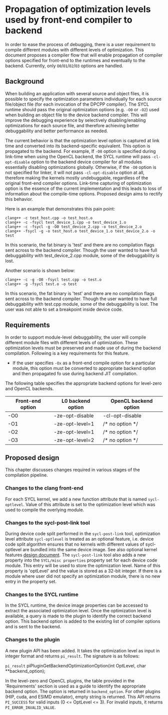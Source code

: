 # Propagation of optimization levels used by front-end compiler to backend

In order to ease the process of debugging, there is a user requirement to
compile different modules with different levels of optimization. This document
proposes a compiler flow that will enable propagation of compiler options
specified for front-end to the runtimes and eventually to the backend.
Currently, only `O0`/`O1`/`O2`/`O3` options are handled.

## Background

When building an application with several source and object files, it is
possible to specify the optimization parameters individually for each source
file/object file (for each invocation of the DPCPP compiler). The SYCL runtime
should pass the original optimization options (e.g. `-O0` or `-O2`) used when
building an object file to the device backend compiler. This will improve the
debugging experience by selectively disabling/enabling optimizations for each
source file, and therefore achieving better debuggability and better performance
as needed.

The current behavior is that the optimization level option is captured at link
time and converted into its backend-specific equivalent. This option is
propagated to the backend. For example, If `-O0` option is specified during
link-time when using the OpenCL backend, the SYCL runtime will pass
`-cl-opt-disable` option to the backend device compiler for all modules
essentially disabling optimizations globally. Otherwise, if the `-O0`
option is not specified for linker, it will not pass `-cl-opt-disable` option at
all, therefore making the kernels mostly undebuggable, regardless of the
original front-end compiler options. Link-time capturing of optimization option
is the essence of the current implementation and this leads to loss of 
information about the compile-time options. Proposed design aims to rectify this
behavior.

Here is an example that demonstrates this pain point:

```
clang++ -c test_host.cpp -o test_host.o
clang++ -c -fsycl test_device_1.cpp -o test_device_1.o
clang++ -c -fsycl -g -O0 test_device_2.cpp -o test_device_2.o
clang++ -fsycl -g -o test_host.o test_device_1.o test_device_2.o -o test
```

In this scenario, the fat binary is 'test' and there are no compilation flags
sent across to the backend compiler. Though the user wanted to have full
debuggability with test_device_2.cpp module, some of the debuggability is lost.

Another scenario is shown below:

```
clang++ -c -g -O0 -fsycl test.cpp -o test.o
clang++ -g -fsycl test.o -o test
```

In this scenario, the fat binary is 'test' and there are no compilation flags
sent across to the backend compiler. Though the user wanted to have full
debuggability with test.cpp module, some of the debuggability is lost. The user 
was not able to set a breakpoint inside device code.

## Requirements

In order to support module-level debuggability, the user will compile different
module files with different levels of optimization. These optimization levels
must be preserved and made use of during the backend compilation. Following is a
key requirements for this feature.
- If the user specifies `-Ox` as a front-end compile option for a particular
module, this option must be converted to appropriate backend option and then
propagated fo use during backend JIT compilation.

The following table specifies the appropriate backend options for level-zero and
OpenCL backends.

| Front-end option | L0 backend option | OpenCL backend option |
| ---------------- | ----------------- | --------------------- |
|      -O0         |  -ze-opt-disable  |   -cl-opt-disable     |
|      -O1         |  -ze-opt-level=1  |   /* no option */     |
|      -O2         |  -ze-opt-level=1  |   /* no option */     |
|      -O3         |  -ze-opt-level=2  |   /* no option */     |


## Proposed design

This chapter discusses changes required in various stages of the compilation
pipeline.


### Changes to the clang front-end

For each SYCL kernel, we add a new function attribute that is named
`sycl-optlevel`. Value of this attribute is set to the optimization level which
was used to compile the overlying module.

### Changes to the sycl-post-link tool

During device code split performed in the `sycl-post-link` tool, optimization
level attribute `sycl-optlevel` is treated as an optional feature,
i.e. device code split algorithm ensures that no kernels with different values
of sycl-optlevel are bundled into the same device image. See also optional
kernel features [design document](https://github.com/intel/llvm/blob/sycl/sycl/doc/design/OptionalDeviceFeatures.md#changes-to-the-post-link-tool).
The `sycl-post-link` tool also adds a new property into the 
`SYCL/misc properties` property set for each device code module. This entry will
be used to store the optimization level. Name of this property is 'optLevel' and
the value is stored as a 32-bit integer. If there is a module where user did not
specify an optimization module, there is no new entry in the property set.

### Changes to the SYCL runtime

In the SYCL runtime, the device image properties can be accessed to extract the
associated optimization level. Once the optimization level is available, a query
is made to the plugin to identify the correct backend option. This backend
option is added to the existing list of compiler options and is sent to the
backend.

### Changes to the plugin

A new plugin API has been added. It takes the optimization level as input in
integer format and returns `pi_result`. The signature is as follows:

`pi_result` piPluginGetBackendOptimizationOption(int OptLevel,
                                                 char **backend_option);

In the level-zero and OpenCL plugins, the table provided in the 'Requirements'
section is used as a guide to identify the appropriate backend option.
The option is returned in `backend_option`. For other plugins (HIP, cuda, and
ESIMD emulator), empty string is returned. This API returns `PI_SUCCESS` for
valid inputs (0 <= OptLevel <= 3). For invalid inputs, it returns
`PI_ERROR_INVALID_VALUE`.
